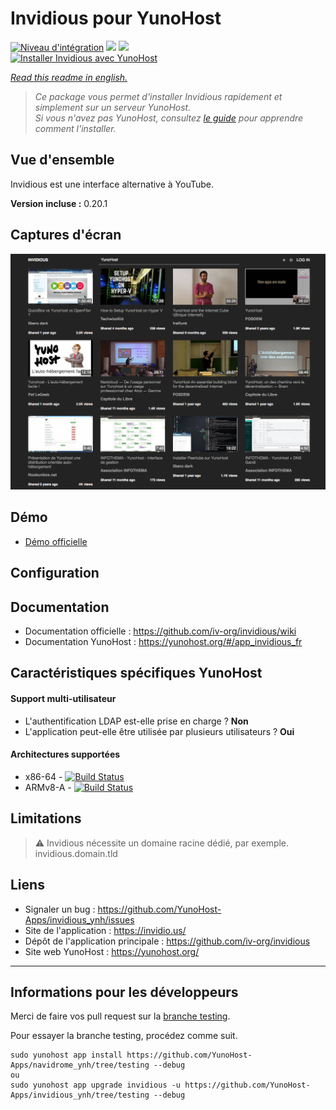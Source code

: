 # Invidious pour YunoHost

[![Niveau d'intégration](https://dash.yunohost.org/integration/invidious.svg)](https://dash.yunohost.org/appci/app/invidious) ![](https://ci-apps.yunohost.org/ci/badges/invidious.status.svg) ![](https://ci-apps.yunohost.org/ci/badges/invidious.maintain.svg)  
[![Installer Invidious avec YunoHost](https://install-app.yunohost.org/install-with-yunohost.png)](https://install-app.yunohost.org/?app=invidious)

*[Read this readme in english.](./README.md)* 

> *Ce package vous permet d'installer Invidious rapidement et simplement sur un serveur YunoHost.  
Si vous n'avez pas YunoHost, consultez [le guide](https://yunohost.org/#/install) pour apprendre comment l'installer.*

## Vue d'ensemble
Invidious est une interface alternative à YouTube.

**Version incluse :** 0.20.1

## Captures d'écran

![](sources/screenshot.png)

## Démo

* [Démo officielle](https://invidious.site/)

## Configuration

## Documentation

 * Documentation officielle : https://github.com/iv-org/invidious/wiki
 * Documentation YunoHost : https://yunohost.org/#/app_invidious_fr

## Caractéristiques spécifiques YunoHost

#### Support multi-utilisateur

* L'authentification LDAP est-elle prise en charge ? **Non**
* L'application peut-elle être utilisée par plusieurs utilisateurs ? **Oui**

#### Architectures supportées

* x86-64 - [![Build Status](https://ci-apps.yunohost.org/ci/logs/invidious%20%28Apps%29.svg)](https://ci-apps.yunohost.org/ci/apps/invidious/)
* ARMv8-A - [![Build Status](https://ci-apps-arm.yunohost.org/ci/logs/invidious%20%28Apps%29.svg)](https://ci-apps-arm.yunohost.org/ci/apps/invidious/)

## Limitations

> :warning: Invidious nécessite un domaine racine dédié, par exemple. invidious.domain.tld

## Liens

 * Signaler un bug : https://github.com/YunoHost-Apps/invidious_ynh/issues
 * Site de l'application : https://invidio.us/
 * Dépôt de l'application principale : https://github.com/iv-org/invidious
 * Site web YunoHost : https://yunohost.org/

---

## Informations pour les développeurs

Merci de faire vos pull request sur la [branche testing](https://github.com/YunoHost-Apps/invidious_ynh/tree/testing).

Pour essayer la branche testing, procédez comme suit.
```
sudo yunohost app install https://github.com/YunoHost-Apps/navidrome_ynh/tree/testing --debug
ou
sudo yunohost app upgrade invidious -u https://github.com/YunoHost-Apps/invidious_ynh/tree/testing --debug
```
